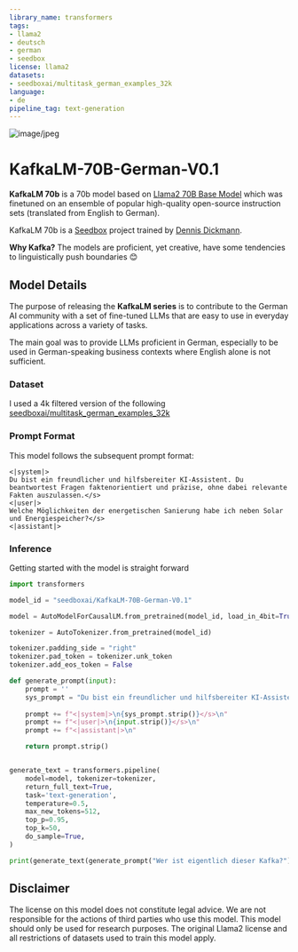 ```yaml
---
library_name: transformers
tags:
- llama2
- deutsch
- german
- seedbox
license: llama2
datasets:
- seedboxai/multitask_german_examples_32k
language:
- de
pipeline_tag: text-generation
---
```


![image/jpeg](https://cdn-uploads.huggingface.co/production/uploads/645ded34a45b4182d7f5c385/hJ7zsOGDgLWUmf7vbaoI_.jpeg)


# KafkaLM-70B-German-V0.1

**KafkaLM 70b** is a 70b model based on [Llama2 70B Base Model](https://huggingface.co/meta-llama/Llama-2-70b-hf) which was finetuned on an ensemble of popular high-quality open-source instruction sets (translated from English to German). 

KafkaLM 70b is a [Seedbox](https://huggingface.co/seedboxai) project trained by [Dennis Dickmann](https://huggingface.co/doubledsbv).

**Why Kafka?** 
The models are proficient, yet creative, have some tendencies to linguistically push boundaries 😊


## Model Details

The purpose of releasing the **KafkaLM series** is to contribute to the German AI community with a set of fine-tuned LLMs that are easy to use in everyday applications across a variety of tasks.

The main goal was to provide LLMs proficient in German, especially to be used in German-speaking business contexts where English alone is not sufficient.


### Dataset

I used a 4k filtered version of the following [seedboxai/multitask_german_examples_32k](https://huggingface.co/datasets/seedboxai/multitask_german_examples_32k)

### Prompt Format


This model follows the subsequent prompt format:

```
<|system|>
Du bist ein freundlicher und hilfsbereiter KI-Assistent. Du beantwortest Fragen faktenorientiert und präzise, ohne dabei relevante Fakten auszulassen.</s>
<|user|>
Welche Möglichkeiten der energetischen Sanierung habe ich neben Solar und Energiespeicher?</s>
<|assistant|>
```

### Inference

Getting started with the model is straight forward

```python
import transformers

model_id = "seedboxai/KafkaLM-70B-German-V0.1"

model = AutoModelForCausalLM.from_pretrained(model_id, load_in_4bit=True)

tokenizer = AutoTokenizer.from_pretrained(model_id)

tokenizer.padding_side = "right" 
tokenizer.pad_token = tokenizer.unk_token 
tokenizer.add_eos_token = False

def generate_prompt(input):
    prompt = ''
    sys_prompt = "Du bist ein freundlicher und hilfsbereiter KI-Assistent. Du beantwortest Fragen faktenorientiert und präzise, ohne dabei relevante Fakten auszulassen."
    
    prompt += f"<|system|>\n{sys_prompt.strip()}</s>\n"
    prompt += f"<|user|>\n{input.strip()}</s>\n"
    prompt += f"<|assistant|>\n"

    return prompt.strip()


generate_text = transformers.pipeline(
    model=model, tokenizer=tokenizer,
    return_full_text=True,  
    task='text-generation',
    temperature=0.5,  
    max_new_tokens=512,
    top_p=0.95,
    top_k=50,
    do_sample=True,
)

print(generate_text(generate_prompt("Wer ist eigentlich dieser Kafka?"))

```

## Disclaimer

The license on this model does not constitute legal advice. We are not responsible for the actions of third parties who use this model.
This model should only be used for research purposes. The original Llama2 license and all restrictions of datasets used to train this model apply.